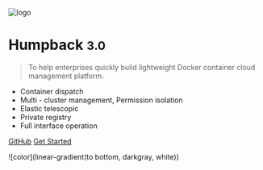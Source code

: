 ![logo](_media/logo.png)

# Humpback <small>3.0</small>

> To help enterprises quickly build lightweight Docker container cloud management platform.

* Container dispatch
* Multi - cluster management, Permission isolation
* Elastic telescopic
* Private registry
* Full interface operation


[GitHub](https://github.com/humpback/humpback)
[Get Started](#Humpback)

<!-- background color -->
![color](linear-gradient(to bottom, darkgray, white))
